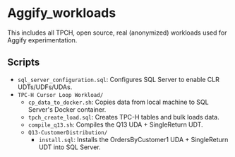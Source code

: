 # Aggify_workloads
This includes all TPCH, open source, real (anonymized) workloads used for Aggify experimentation. 

## Scripts
 - `sql_server_configuration.sql`: Configures SQL Server to enable CLR UDTs/UDFs/UDAs.
 - `TPC-H Cursor Loop Workload/`
   - `cp_data_to_docker.sh`: Copies data from local machine to SQL Server's Docker container.
   - `tpch_create_load.sql`: Creates TPC-H tables and bulk loads data.
   - `compile_q13.sh`: Compiles the Q13 UDA + SingleReturn UDT.
   - `Q13-CustomerDistribution/`
     - `install.sql`: Installs the OrdersByCustomer1 UDA + SingleReturn UDT into SQL Server.